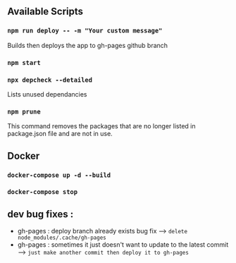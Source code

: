 ## Available Scripts

### `npm run deploy -- -m "Your custom message"`

Builds then deploys the app to gh-pages github branch

### `npm start`


### `npx depcheck --detailed` 

Lists unused dependancies

### `npm prune` 

This command removes the packages that are no longer listed in package.json file and are not in use.


## Docker

### `docker-compose up -d --build`

### `docker-compose stop`

## dev bug fixes :

 * gh-pages : deploy branch already exists bug fix --> `delete node_modules/.cache/gh-pages`
 * gh-pages : sometimes it just doesn't want to update to the latest commit --> `just make another commit then deploy it to gh-pages`
